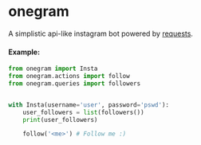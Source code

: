 # onegram

A simplistic api-like instagram bot powered by [requests](https://github.com/requests/requests).

#### Example:
```py
from onegram import Insta
from onegram.actions import follow
from onegram.queries import followers


with Insta(username='user', password='pswd'):
    user_followers = list(followers())
    print(user_followers)

    follow('<me>') # Follow me :)
```
